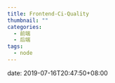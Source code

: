 ```yaml
---
title: Frontend-Ci-Quality
thumbnail: ""
categories:
  - 前端
  - 后端
tags:
  - node
---
```


date: 2019-07-16T20:47:50+08:00
